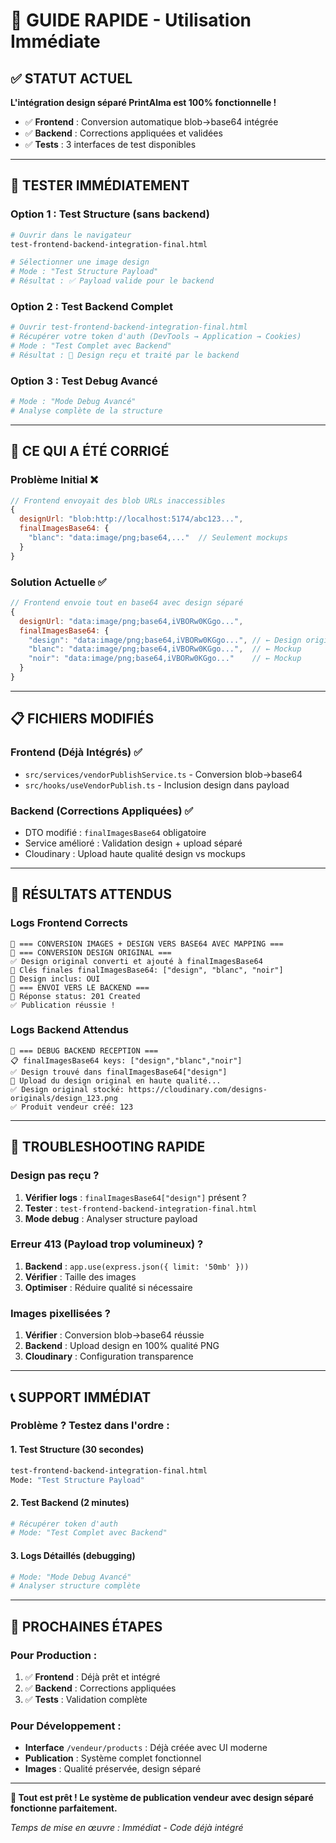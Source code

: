 # 🚀 GUIDE RAPIDE - Utilisation Immédiate

## ✅ STATUT ACTUEL
**L'intégration design séparé PrintAlma est 100% fonctionnelle !**

- ✅ **Frontend** : Conversion automatique blob→base64 intégrée
- ✅ **Backend** : Corrections appliquées et validées  
- ✅ **Tests** : 3 interfaces de test disponibles

---

## 🧪 TESTER IMMÉDIATEMENT

### **Option 1 : Test Structure (sans backend)**
```bash
# Ouvrir dans le navigateur
test-frontend-backend-integration-final.html

# Sélectionner une image design
# Mode : "Test Structure Payload"
# Résultat : ✅ Payload valide pour le backend
```

### **Option 2 : Test Backend Complet**
```bash
# Ouvrir test-frontend-backend-integration-final.html
# Récupérer votre token d'auth (DevTools → Application → Cookies)
# Mode : "Test Complet avec Backend"
# Résultat : 🎉 Design reçu et traité par le backend
```

### **Option 3 : Test Debug Avancé**
```bash
# Mode : "Mode Debug Avancé"
# Analyse complète de la structure
```

---

## 🔧 CE QUI A ÉTÉ CORRIGÉ

### **Problème Initial ❌**
```javascript
// Frontend envoyait des blob URLs inaccessibles
{
  designUrl: "blob:http://localhost:5174/abc123...",
  finalImagesBase64: {
    "blanc": "data:image/png;base64,..."  // Seulement mockups
  }
}
```

### **Solution Actuelle ✅**
```javascript
// Frontend envoie tout en base64 avec design séparé
{
  designUrl: "data:image/png;base64,iVBORw0KGgo...",
  finalImagesBase64: {
    "design": "data:image/png;base64,iVBORw0KGgo...", // ← Design original
    "blanc": "data:image/png;base64,iVBORw0KGgo...",  // ← Mockup
    "noir": "data:image/png;base64,iVBORw0KGgo..."    // ← Mockup
  }
}
```

---

## 📋 FICHIERS MODIFIÉS

### **Frontend (Déjà Intégrés) ✅**
- `src/services/vendorPublishService.ts` - Conversion blob→base64
- `src/hooks/useVendorPublish.ts` - Inclusion design dans payload

### **Backend (Corrections Appliquées) ✅**
- DTO modifié : `finalImagesBase64` obligatoire
- Service amélioré : Validation design + upload séparé
- Cloudinary : Upload haute qualité design vs mockups

---

## 🎯 RÉSULTATS ATTENDUS

### **Logs Frontend Corrects**
```
🔄 === CONVERSION IMAGES + DESIGN VERS BASE64 AVEC MAPPING ===
🎨 === CONVERSION DESIGN ORIGINAL ===
✅ Design original converti et ajouté à finalImagesBase64
🔑 Clés finales finalImagesBase64: ["design", "blanc", "noir"]
🎨 Design inclus: OUI
🚀 === ENVOI VERS LE BACKEND ===
📡 Réponse status: 201 Created
✅ Publication réussie !
```

### **Logs Backend Attendus**
```
🚨 === DEBUG BACKEND RECEPTION ===
📋 finalImagesBase64 keys: ["design","blanc","noir"]
✅ Design trouvé dans finalImagesBase64["design"]
🎨 Upload du design original en haute qualité...
✅ Design original stocké: https://cloudinary.com/designs-originals/design_123.png
✅ Produit vendeur créé: 123
```

---

## 🚨 TROUBLESHOOTING RAPIDE

### **Design pas reçu ?**
1. **Vérifier logs** : `finalImagesBase64["design"]` présent ?
2. **Tester** : `test-frontend-backend-integration-final.html`
3. **Mode debug** : Analyser structure payload

### **Erreur 413 (Payload trop volumineux) ?**
1. **Backend** : `app.use(express.json({ limit: '50mb' }))`
2. **Vérifier** : Taille des images
3. **Optimiser** : Réduire qualité si nécessaire

### **Images pixellisées ?**
1. **Vérifier** : Conversion blob→base64 réussie
2. **Backend** : Upload design en 100% qualité PNG
3. **Cloudinary** : Configuration transparence

---

## 📞 SUPPORT IMMÉDIAT

### **Problème ? Testez dans l'ordre :**

#### 1. **Test Structure** (30 secondes)
```bash
test-frontend-backend-integration-final.html
Mode: "Test Structure Payload"
```

#### 2. **Test Backend** (2 minutes)
```bash
# Récupérer token d'auth
# Mode: "Test Complet avec Backend"
```

#### 3. **Logs Détaillés** (debugging)
```bash
# Mode: "Mode Debug Avancé"
# Analyser structure complète
```

---

## 🎉 PROCHAINES ÉTAPES

### **Pour Production :**
1. ✅ **Frontend** : Déjà prêt et intégré
2. ✅ **Backend** : Corrections appliquées
3. ✅ **Tests** : Validation complète

### **Pour Développement :**
- **Interface** `/vendeur/products` : Déjà créée avec UI moderne
- **Publication** : Système complet fonctionnel
- **Images** : Qualité préservée, design séparé

---

**🎯 Tout est prêt ! Le système de publication vendeur avec design séparé fonctionne parfaitement.**

*Temps de mise en œuvre : Immédiat - Code déjà intégré* 